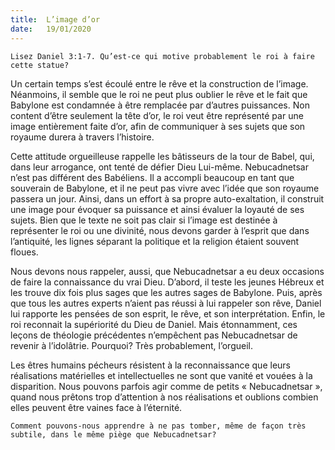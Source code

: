 ```yaml
---
title:  L’image d’or
date:   19/01/2020
---
```


`Lisez Daniel 3:1-7. Qu’est-ce qui motive probablement le roi à faire cette statue?`

Un certain temps s’est écoulé entre le rêve et la construction de l’image. Néanmoins, il semble que le roi ne peut plus oublier le rêve et le fait que Babylone est condamnée à être remplacée par d’autres puissances. Non content d’être seulement la tête d’or, le roi veut être représenté par une image entièrement faite d’or, afin de communiquer à ses sujets que son royaume durera à travers l’histoire.

Cette attitude orgueilleuse rappelle les bâtisseurs de la tour de Babel, qui, dans leur arrogance, ont tenté de défier Dieu Lui-même. Nebucadnetsar n’est pas différent des Babéliens. Il a accompli beaucoup en tant que souverain de Babylone, et il ne peut pas vivre avec l’idée que son royaume passera un jour. Ainsi, dans un effort à sa propre auto-exaltation, il construit une image pour évoquer sa puissance et ainsi évaluer la loyauté de ses sujets. Bien que le texte ne soit pas clair si l’image est destinée à représenter le roi ou une divinité, nous devons garder à l’esprit que dans l’antiquité, les lignes séparant la politique et la religion étaient souvent floues.

Nous devons nous rappeler, aussi, que Nebucadnetsar a eu deux occasions de faire la connaissance du vrai Dieu. D’abord, il teste les jeunes Hébreux et les trouve dix fois plus sages que les autres sages de Babylone. Puis, après que tous les autres experts n’aient pas réussi à lui rappeler son rêve, Daniel lui rapporte les pensées de son esprit, le rêve, et son interprétation. Enfin, le roi reconnait la supériorité du Dieu de Daniel. Mais étonnamment, ces leçons de théologie précédentes n’empêchent pas Nebucadnetsar de revenir à l’idolâtrie. Pourquoi? Très probablement, l’orgueil.

Les êtres humains pécheurs résistent à la reconnaissance que leurs réalisations matérielles et intellectuelles ne sont que vanité et vouées à la disparition. Nous pouvons parfois agir comme de petits « Nebucadnetsar », quand nous prêtons trop d’attention à nos réalisations et oublions combien elles peuvent être vaines face à l’éternité.

`Comment pouvons-nous apprendre à ne pas tomber, même de façon très subtile, dans le même piège que Nebucadnetsar?`
